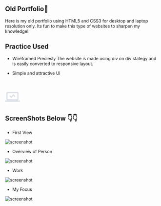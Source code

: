 ## Old Portfolio🤖
Here is my old portfolio using  HTML5 and CSS3 for desktop and laptop resolution only. Its fun to make this type of websites to sharpen my knowledge!

## Practice Used
- Wireframed Preciesly
The website is made using div on div stategy and is easily converted to responsive layout.

- Simple and attractive UI
<br>

![screenshot](https://github.com/deathook007/cli-boilerplates/blob/master/Image%20-%20quick%20use/usage.png)
## ScreenShots Below 👇👇

- First View

![screenshot](https://github.com/deathook007/Portfolio-html-css/blob/master/images/Deepak%20Bhatt%F0%9F%A4%96%20-FrontPage.png)

- Overview of Person

![screenshot](https://github.com/deathook007/Portfolio-html-css/blob/master/images/Deepak%20Bhatt%F0%9F%A4%96%20-Overview.png)

- Work

![screenshot](https://github.com/deathook007/Portfolio-html-css/blob/master/images/Deepak%20Bhatt%F0%9F%A4%96%20-Work.png)

- My Focus

![screenshot](https://github.com/deathook007/Portfolio-html-css/blob/master/images/Deepak%20Bhatt%F0%9F%A4%96%20-FocusOn.png)


